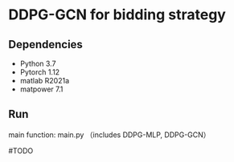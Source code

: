 # DDPG-GCN for bidding strategy

## Dependencies

- Python 3.7
- Pytorch 1.12
- matlab R2021a
- matpower 7.1

## Run
main function: main.py （includes DDPG-MLP, DDPG-GCN）

#TODO 

